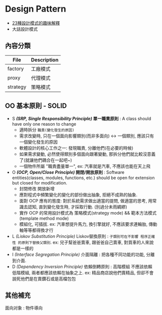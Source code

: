 # Design Pattern
- [23種設計模式的趣味解釋](http://jimmy0222.pixnet.net/blog/post/37216962-%5B%E8%BD%89%E8%B2%BC%5D-23%E7%A8%AE%E8%A8%AD%E8%A8%88%E6%A8%A1%E5%BC%8F%E7%9A%84%E8%B6%A3%E5%91%B3%E8%A7%A3%E9%87%8B)
- 大話設計模式

## 內容分類

File         | Description
------------ | ----------------
factory      | 工廠模式
proxy        | 代理模式
strategy     | 策略模式



## OO 基本原則 - SOLID
- S ***(SRP, Single Responsibility Principle)* 單一職責原則** : A class should have only one reason to change
    - 適時拆分 `職責(變化發生的原因)`
    - 需求改變時, 只在一個面向影響類別(而非多面向) <-> 一個類別, 應該只有一個變化發生的原因
    - 軟體設計的核心工作之一: 發現職責, 分離他們(在必要的時候)
    - 如果需求變動, 必然使得類別多個面向跟著變動, 那拆分他們就比較沒意義了(就讓他們耦合在一起吧~)
    - 一個物件所屬 "職責盡量單一", ex: 汽車就是汽車, 不應該也能在天上飛
- O ***(OCP, Open/Close Principle)* 開閉/開放原則** : Software entities(classes, modules, functions, etc.) should be open for extension but closed for modification.
    - 封閉修改 開放新增
    - 應對程式中頻繁變化的變化的部份做出抽象, 拒絕不成熟的抽象.
    - 面對 OCP 應有的態度: 對於系統需求做出適當的提問, 做適當的思考, 用常識去認知, 直到變化發生時, 才採取行動. (別過分未雨綢繆)
    - 實作 OCP 的常用設計模式為 策略模式(strategy mode) && 範本方法模式(template method mode)
    - 模組化, 可插拔. ex: 汽車想提升馬力, 換引擎就好, 不應該要求連輪胎, 傳動軸等等都得換才行 
- L *(Liskov Substitution Principle)* Liskov替換原則 : `子類別可在不影響 程序正確性 的原則下替換父類別`. ex: 兒子幫爸爸賣車, 跟爸爸自己賣車, 對買車的人來說都是一樣的
- I *(Interface Segregation Principle)* 介面隔離 : 把各種不同功能的功能, 分離到介面.
- D *(Dependency Inversion Principle)* 依賴倒轉原則 : 高階模組 不應該依賴 低階模組, 兩者都應該依賴在抽象之上. ex: 精品商店說他們賣精品, 但卻不會說死他們是在賣鑽石或是高檔包包




## 其他補充

面向对象 : 物件導向